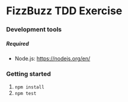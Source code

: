# FizzBuzz TDD Exercise

### Development tools

##### Required
* Node.js: https://nodejs.org/en/

### Getting started

1. `npm install`
2. `npm test`